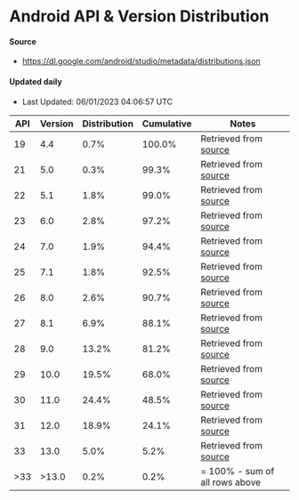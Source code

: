 # Android API & Version Distribution
#### Source
- https://dl.google.com/android/studio/metadata/distributions.json
#### Updated daily
- Last Updated: 06/01/2023 04:06:57 UTC

| API | Version | Distribution | Cumulative | Notes |
| --- | ------- | ------------ | ---------- | ----- |
| 19 | 4.4 | 0.7% | 100.0% | Retrieved from [source](#source) |
| 21 | 5.0 | 0.3% | 99.3% | Retrieved from [source](#source) |
| 22 | 5.1 | 1.8% | 99.0% | Retrieved from [source](#source) |
| 23 | 6.0 | 2.8% | 97.2% | Retrieved from [source](#source) |
| 24 | 7.0 | 1.9% | 94.4% | Retrieved from [source](#source) |
| 25 | 7.1 | 1.8% | 92.5% | Retrieved from [source](#source) |
| 26 | 8.0 | 2.6% | 90.7% | Retrieved from [source](#source) |
| 27 | 8.1 | 6.9% | 88.1% | Retrieved from [source](#source) |
| 28 | 9.0 | 13.2% | 81.2% | Retrieved from [source](#source) |
| 29 | 10.0 | 19.5% | 68.0% | Retrieved from [source](#source) |
| 30 | 11.0 | 24.4% | 48.5% | Retrieved from [source](#source) |
| 31 | 12.0 | 18.9% | 24.1% | Retrieved from [source](#source) |
| 33 | 13.0 | 5.0% | 5.2% | Retrieved from [source](#source) |
| >33 | >13.0 | 0.2% | 0.2% | = 100% - sum of all rows above |
